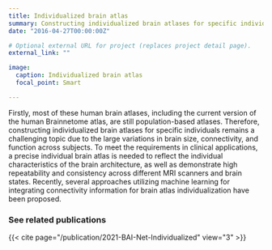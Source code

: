 ```yaml
---
title: Individualized brain atlas
summary: Constructing individualized brain atlases for specific individuals remains a challenging topic.
date: "2016-04-27T00:00:00Z"

# Optional external URL for project (replaces project detail page).
external_link: ""

image:
  caption: Individualized brain atlas
  focal_point: Smart

---
```


Firstly, most of these human brain atlases, including the current version of the human Brainnetome atlas, are still population-based atlases. Therefore, constructing individualized brain atlases for specific individuals remains a challenging topic due to the large variations in brain size, connectivity, and function across subjects. To meet the requirements in clinical applications, a precise individual brain atlas is needed to reflect the individual characteristics of the brain architecture, as well as demonstrate high repeatability and consistency across different MRI scanners and brain states. Recently, several approaches utilizing machine learning for integrating connectivity information for brain atlas individualization have been proposed.

### See related publications

{{< cite page="/publication/2021-BAI-Net-Individualized" view="3" >}}